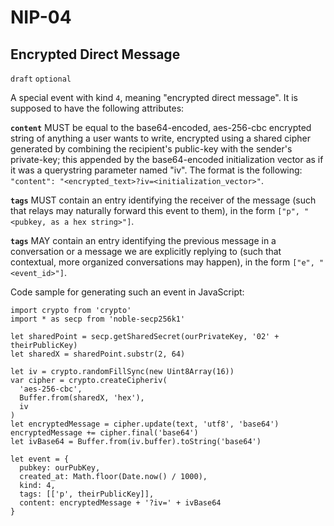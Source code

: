 NIP-04
======

Encrypted Direct Message
------------------------

`draft` `optional`

A special event with kind `4`, meaning "encrypted direct message". It is supposed to have the following attributes:

**`content`** MUST be equal to the base64-encoded, aes-256-cbc encrypted string of anything a user wants to write, encrypted using a shared cipher generated by combining the recipient's public-key with the sender's private-key; this appended by the base64-encoded initialization vector as if it was a querystring parameter named "iv". The format is the following: `"content": "<encrypted_text>?iv=<initialization_vector>"`.

**`tags`** MUST contain an entry identifying the receiver of the message (such that relays may naturally forward this event to them), in the form `["p", "<pubkey, as a hex string>"]`.

**`tags`** MAY contain an entry identifying the previous message in a conversation or a message we are explicitly replying to (such that contextual, more organized conversations may happen), in the form `["e", "<event_id>"]`.

Code sample for generating such an event in JavaScript:

```
import crypto from 'crypto'
import * as secp from 'noble-secp256k1'

let sharedPoint = secp.getSharedSecret(ourPrivateKey, '02' + theirPublicKey)
let sharedX = sharedPoint.substr(2, 64)

let iv = crypto.randomFillSync(new Uint8Array(16))
var cipher = crypto.createCipheriv(
  'aes-256-cbc',
  Buffer.from(sharedX, 'hex'),
  iv
)
let encryptedMessage = cipher.update(text, 'utf8', 'base64')
encryptedMessage += cipher.final('base64')
let ivBase64 = Buffer.from(iv.buffer).toString('base64')

let event = {
  pubkey: ourPubKey,
  created_at: Math.floor(Date.now() / 1000),
  kind: 4,
  tags: [['p', theirPublicKey]],
  content: encryptedMessage + '?iv=' + ivBase64
}
```
